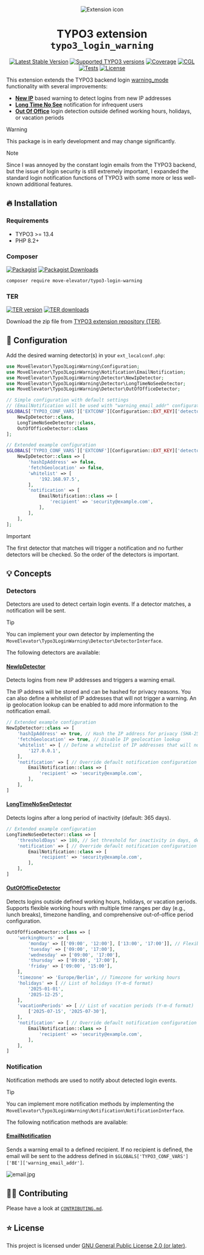 <div align="center">

![Extension icon](Resources/Public/Icons/Extension.svg)

# TYPO3 extension `typo3_login_warning`

[![Latest Stable Version](https://typo3-badges.dev/badge/typo3_login_warning/version/shields.svg)](https://extensions.typo3.org/extension/typo3_login_warning)
[![Supported TYPO3 versions](https://typo3-badges.dev/badge/typo3_login_warning/typo3/shields.svg)](https://extensions.typo3.org/extension/typo3_login_warning)
[![Coverage](https://img.shields.io/coverallsCoverage/github/move-elevator/typo3-login-warning?logo=coveralls)](https://coveralls.io/github/move-elevator/typo3-login-warning)
[![CGL](https://img.shields.io/github/actions/workflow/status/move-elevator/typo3-login-warning/cgl.yml?label=cgl&logo=github)](https://github.com/move-elevator/typo3-login-warning/actions/workflows/cgl.yml)
[![Tests](https://img.shields.io/github/actions/workflow/status/move-elevator/typo3-login-warning/tests.yml?label=tests&logo=github)](https://github.com/move-elevator/typo3-login-warning/actions/workflows/tests.yml)
[![License](https://poser.pugx.org/xima/typo3-login-warning/license)](LICENSE.md)

</div>

This extension extends the TYPO3 backend login [warning_mode](https://docs.typo3.org/m/typo3/reference-coreapi/main/en-us/Security/GuidelinesIntegrators/GlobalTypo3Options.html#security-global-typo3-options-warning-mode) functionality with several improvements:

- [**New IP**](#newipdetector) based warning to detect logins from new IP addresses
- [**Long Time No See**](#longtimenoseedetector) notification for infrequent users
- [**Out Of Office**](#outofofficedetector) login detection outside defined working hours, holidays, or vacation periods

> [!WARNING]
> This package is in early development and may change significantly.

> [!NOTE]
> Since I was annoyed by the constant login emails from the TYPO3 backend, but the issue of login security is still extremely important, I expanded the standard login notification functions of TYPO3 with some more or less well-known additional features.

## 🔥 Installation

### Requirements

* TYPO3 >= 13.4
* PHP 8.2+

### Composer

[![Packagist](https://img.shields.io/packagist/v/move-elevator/typo3-login-warning?label=version&logo=packagist)](https://packagist.org/packages/move-elevator/typo3-login-warning)
[![Packagist Downloads](https://img.shields.io/packagist/dt/move-elevator/typo3-login-warning?color=brightgreen)](https://packagist.org/packages/move-elevator/typo3-login-warning)

``` bash
composer require move-elevator/typo3-login-warning
```

### TER

[![TER version](https://typo3-badges.dev/badge/typo3_login_warning/version/shields.svg)](https://extensions.typo3.org/extension/typo3_login_warning)
[![TER downloads](https://typo3-badges.dev/badge/typo3_login_warning/downloads/shields.svg)](https://extensions.typo3.org/extension/typo3_login_warning)

Download the zip file from [TYPO3 extension repository (TER)](https://extensions.typo3.org/extension/typo3_login_warning).

## 🧰 Configuration

Add the desired warning detector(s) in your `ext_localconf.php`:

```php
use MoveElevator\Typo3LoginWarning\Configuration;
use MoveElevator\Typo3LoginWarning\Notification\EmailNotification;
use MoveElevator\Typo3LoginWarning\Detector\NewIpDetector;
use MoveElevator\Typo3LoginWarning\Detector\LongTimeNoSeeDetector;
use MoveElevator\Typo3LoginWarning\Detector\OutOfOfficeDetector;

// Simple configuration with default settings
// (EmailNotification will be used with "warning_email_addr" configuration)
$GLOBALS['TYPO3_CONF_VARS']['EXTCONF'][Configuration::EXT_KEY]['detector'] = [
    NewIpDetector::class,
    LongTimeNoSeeDetector::class,
    OutOfOfficeDetector::class
];

// Extended example configuration
$GLOBALS['TYPO3_CONF_VARS']['EXTCONF'][Configuration::EXT_KEY]['detector'] = [
    NewIpDetector::class => [
        'hashIpAddress' => false,
        'fetchGeolocation' => false,
        'whitelist' => [
            '192.168.97.5',
        ],
        'notification' => [
            EmailNotification::class => [
                'recipient' => 'security@example.com',
            ],
        ],
    ],
];
```

> [!IMPORTANT]
> The first detector that matches will trigger a notification and no further detectors will be checked. So the order of the detectors is important.

## 💡 Concepts

### Detectors

Detectors are used to detect certain login events. If a detector matches, a notification will be sent.

> [!TIP]
> You can implement your own detector by implementing the `MoveElevator\Typo3LoginWarning\Detector\DetectorInterface`.

The following detectors are available:

#### [NewIpDetector](Classes/Detector/NewIpDetector.php)

Detects logins from new IP addresses and triggers a warning email. 

The IP address will be stored and can be hashed for privacy reasons. You can also define a whitelist of IP addresses that will not trigger a warning. An ip geolocation lookup can be enabled to add more information to the notification email.

```php
// Extended example configuration
NewIpDetector::class => [
    'hashIpAddress' => true, // Hash the IP address for privacy (SHA-256)
    'fetchGeolocation' => true, // Disable IP geolocation lookup
    'whitelist' => [ // Define a whitelist of IP addresses that will not trigger a warning
        '127.0.0.1',
    ],
    'notification' => [ // Override default notification configuration
        EmailNotification::class => [
            'recipient' => 'security@example.com',
        ],
    ],
]
```

#### [LongTimeNoSeeDetector](Classes/Detector/LongTimeNoSeeDetector.php)

Detects logins after a long period of inactivity (default: 365 days).

```php
// Extended example configuration
LongTimeNoSeeDetector::class => [
    'thresholdDays' => 180, // Set threshold for inactivity in days, default is 365
    'notification' => [ // Override default notification configuration
        EmailNotification::class => [
            'recipient' => 'security@example.com',
        ],
    ],
]
```

#### [OutOfOfficeDetector](Classes/Detector/OutOfOfficeDetector.php)

Detects logins outside defined working hours, holidays, or vacation periods. Supports flexible working hours with multiple time ranges per day (e.g., lunch breaks), timezone handling, and comprehensive out-of-office period configuration.

```php
OutOfOfficeDetector::class => [
    'workingHours' => [
        'monday' => [['09:00', '12:00'], ['13:00', '17:00']], // Flexible working hours with breaks
        'tuesday' => ['09:00', '17:00'],
        'wednesday' => ['09:00', '17:00'],
        'thursday' => ['09:00', '17:00'],
        'friday' => ['09:00', '15:00'],
    ],
    'timezone' => 'Europe/Berlin', // Timezone for working hours
    'holidays' => [ // List of holidays (Y-m-d format)
        '2025-01-01', 
        '2025-12-25', 
    ],
    'vacationPeriods' => [ // List of vacation periods (Y-m-d format)
        ['2025-07-15', '2025-07-30'],
    ],
    'notification' => [ // Override default notification configuration
        EmailNotification::class => [
            'recipient' => 'security@example.com',
        ],
    ],
]
```

### Notification

Notification methods are used to notify about detected login events.

> [!TIP]
> You can implement more notification methods by implementing the `MoveElevator\Typo3LoginWarning\Notification\NotificationInterface`.

The following notification methods are available:

#### [EmailNotification](Classes/Notification/EmailNotification.php)

Sends a warning email to a defined recipient. If no recipient is defined, the email will be sent to the address defined in `$GLOBALS['TYPO3_CONF_VARS']['BE']['warning_email_addr']`.

![email.jpg](Documentation/Images/email.jpg)

## 🧑‍💻 Contributing

Please have a look at [`CONTRIBUTING.md`](CONTRIBUTING.md).

## ⭐ License

This project is licensed
under [GNU General Public License 2.0 (or later)](LICENSE.md).